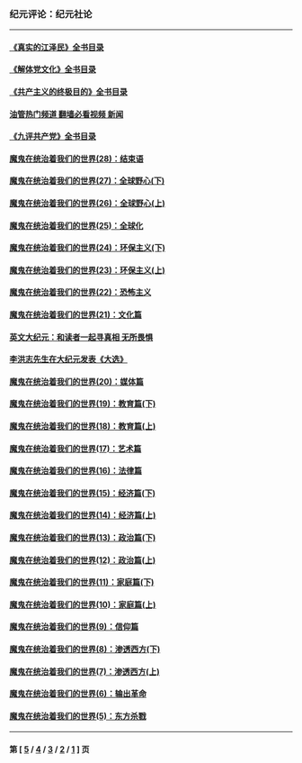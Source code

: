 ### 纪元评论：纪元社论
---
#### [《真实的江泽民》全书目录](../../pages/nsc422/n13721399.md?10030330) 
#### [《解体党文化》全书目录](../../pages/nsc422/n13721157.md?10030330) 
#### [《共产主义的终极目的》全书目录](../../pages/nsc422/n13721048.md?10030330) 
#### [油管热门频道 翻墙必看视频 新闻](ok?10030330)
#### [《九评共产党》全书目录](../../pages/nsc422/n13708085.md?10030330) 
#### [魔鬼在统治着我们的世界(28)：结束语](../../pages/nsc422/n10936246.md?10030330) 
#### [魔鬼在统治着我们的世界(27)：全球野心(下)](../../pages/nsc422/n10928319.md?10030330) 
#### [魔鬼在统治着我们的世界(26)：全球野心(上)](../../pages/nsc422/n10900318.md?10030330) 
#### [魔鬼在统治着我们的世界(25)：全球化](../../pages/nsc422/n10788205.md?10030330) 
#### [魔鬼在统治着我们的世界(24)：环保主义(下)](../../pages/nsc422/n10695307.md?10030330) 
#### [魔鬼在统治着我们的世界(23)：环保主义(上)](../../pages/nsc422/n10688613.md?10030330) 
#### [魔鬼在统治着我们的世界(22)：恐怖主义](../../pages/nsc422/n10614727.md?10030330) 
#### [魔鬼在统治着我们的世界(21)：文化篇](../../pages/nsc422/n10597706.md?10030330) 
#### [英文大纪元：和读者一起寻真相 无所畏惧](../../pages/nsc422/n12542027.md?10030330) 
#### [李洪志先生在大纪元发表《大选》](../../pages/nsc422/n12534746.md?10030330) 
#### [魔鬼在统治着我们的世界(20)：媒体篇](../../pages/nsc422/n10586579.md?10030330) 
#### [魔鬼在统治着我们的世界(19)：教育篇(下)](../../pages/nsc422/n10564808.md?10030330) 
#### [魔鬼在统治着我们的世界(18)：教育篇(上)](../../pages/nsc422/n10526970.md?10030330) 
#### [魔鬼在统治着我们的世界(17)：艺术篇](../../pages/nsc422/n10499093.md?10030330) 
#### [魔鬼在统治着我们的世界(16)：法律篇](../../pages/nsc422/n10485969.md?10030330) 
#### [魔鬼在统治着我们的世界(15)：经济篇(下)](../../pages/nsc422/n10469975.md?10030330) 
#### [魔鬼在统治着我们的世界(14)：经济篇(上)](../../pages/nsc422/n10457370.md?10030330) 
#### [魔鬼在统治着我们的世界(13)：政治篇(下)](../../pages/nsc422/n10448270.md?10030330) 
#### [魔鬼在统治着我们的世界(12)：政治篇(上)](../../pages/nsc422/n10444576.md?10030330) 
#### [魔鬼在统治着我们的世界(11)：家庭篇(下)](../../pages/nsc422/n10440961.md?10030330) 
#### [魔鬼在统治着我们的世界(10)：家庭篇(上)](../../pages/nsc422/n10435448.md?10030330) 
#### [魔鬼在统治着我们的世界(9)：信仰篇](../../pages/nsc422/n10432159.md?10030330) 
#### [魔鬼在统治着我们的世界(8)：渗透西方(下)](../../pages/nsc422/n10429603.md?10030330) 
#### [魔鬼在统治着我们的世界(7)：渗透西方(上)](../../pages/nsc422/n10426013.md?10030330) 
#### [魔鬼在统治着我们的世界(6)：输出革命](../../pages/nsc422/n10421536.md?10030330) 
#### [魔鬼在统治着我们的世界(5)：东方杀戮](../../pages/nsc422/n10417707.md?10030330) 

---
#### 第 [ [5](./5.md?10030330) / [4](./4.md?10030330) / [3](./3.md?10030330) / [2](./2.md?10030330) / [1](./1.md?10030330) ] 页
